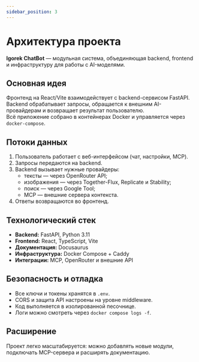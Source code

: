 ```yaml
---
sidebar_position: 3
---
```


# Архитектура проекта

**Igorek ChatBot** — модульная система, объединяющая backend, frontend и инфраструктуру для работы с AI-моделями.

## Основная идея

Фронтенд на React/Vite взаимодействует с backend-сервисом FastAPI.  
Backend обрабатывает запросы, обращается к внешним AI-провайдерам и возвращает результат пользователю.  
Всё приложение собрано в контейнерах Docker и управляется через `docker-compose`.

## Потоки данных

1. Пользователь работает с веб-интерфейсом (чат, настройки, MCP).  
2. Запросы передаются на backend.  
3. Backend вызывает нужные провайдеры:
   - тексты — через OpenRouter API;
   - изображения — через Together-Flux, Replicate и Stability;
   - поиск — через Google Tool;
   - MCP — внешние сервера контекста.
4. Ответы возвращаются во фронтенд.

## Технологический стек

- **Backend:** FastAPI, Python 3.11  
- **Frontend:** React, TypeScript, Vite  
- **Документация:** Docusaurus  
- **Инфраструктура:** Docker Compose + Caddy  
- **Интеграции:** MCP, OpenRouter и внешние API

## Безопасность и отладка

- Все ключи и токены хранятся в `.env`.  
- CORS и защита API настроены на уровне middleware.  
- Код выполняется в изолированной песочнице.  
- Логи можно смотреть через `docker compose logs -f`.

## Расширение

Проект легко масштабируется: можно добавлять новые модули, подключать MCP-сервера и расширять документацию.
